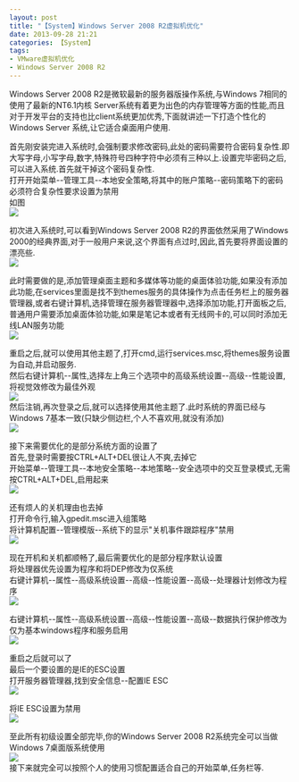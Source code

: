 ```yaml
---
layout: post
title: "【System】Windows Server 2008 R2虚拟机优化"
date: 2013-09-28 21:21
categories: 【System】
tags:
- VMware虚拟机优化
- Windows Server 2008 R2
---
```

Windows Server 2008 R2是微软最新的服务器版操作系统,与Windows 7相同的使用了最新的NT6.1内核
Server系统有着更为出色的内存管理等方面的性能,而且对于开发平台的支持也比client系统更加优秀,下面就讲述一下打造个性化的Windows Server 系统,让它适合桌面用户使用.  

首先刚安装完进入系统时,会强制要求修改密码,此处的密码需要符合密码复杂性.即大写字母,小写字母,数字,特殊符号四种字符中必须有三种以上.设置完毕密码之后,可以进入系统.首先就干掉这个密码复杂性.  
打开开始菜单--管理工具--本地安全策略,将其中的账户策略--密码策略下的密码必须符合复杂性要求设置为禁用  
如图  
![](http://hiphotos.baidu.com/enixdq3/pic/item/4371150b42942b14b0351d0c.jpg)  

<!-- more -->

初次进入系统时,可以看到Windows Server 2008 R2的界面依然采用了Windows 2000的经典界面,对于一般用户来说,这个界面有点过时,因此,首先要将界面设置的漂亮些.  
![](http://hiphotos.baidu.com/enixdq3/pic/item/5c7d3c768e7e2431b151b9ed.jpg)  

此时需要做的是,添加管理桌面主题和多媒体等功能的桌面体验功能,如果没有添加此功能,在services里面是找不到themes服务的具体操作为点击任务栏上的服务器管理器,或者右键计算机,选择管理在服务器管理器中,选择添加功能,打开面板之后,普通用户需要添加桌面体验功能,如果是笔记本或者有无线网卡的,可以同时添加无线LAN服务功能  
![](http://hiphotos.baidu.com/enixdq3/pic/item/14370a3c8990462abba1670c.jpg)  

重启之后,就可以使用其他主题了,打开cmd,运行services.msc,将themes服务设置为自动,并启动服务.  
然后右键计算机--属性,选择左上角三个选项中的高级系统设置--高级--性能设置,将视觉效修改为最佳外观  
![](http://hiphotos.baidu.com/enixdq3/pic/item/6ec4020b5502b23594ca6b0c.jpg)  
然后注销,再次登录之后,就可以选择使用其他主题了.此时系统的界面已经与Windows 7基本一致(只缺少侧边栏,个人不喜欢用,就没有添加)  
![](http://hiphotos.baidu.com/enixdq3/pic/item/25a52618408d206f42a9ad02.jpg)  

接下来需要优化的是部分系统方面的设置了  
首先,登录时需要按CTRL+ALT+DEL很让人不爽,去掉它  
开始菜单--管理工具--本地安全策略--本地策略--安全选项中的交互登录模式,无需按CTRL+ALT+DEL,启用起来  
![](http://hiphotos.baidu.com/enixdq3/pic/item/50cef208a471e7e53ac7630c.jpg)  

还有烦人的关机理由也去掉  
打开命令行,输入gpedit.msc进入组策略  
将计算机配置--管理模版--系统下的显示"关机事件跟踪程序"禁用  
![](http://hiphotos.baidu.com/enixdq3/pic/item/2521f7d8279ac00610df9b02.jpg)  

现在开机和关机都顺畅了,最后需要优化的是部分程序默认设置  
将处理器优先设置为程序和将DEP修改为仅系统  
右键计算机--属性--高级系统设置--高级--性能设置--高级--处理器计划修改为程序  
![](http://hiphotos.baidu.com/enixdq3/pic/item/9c2e098386115b956d811901.jpg)  

右键计算机--属性--高级系统设置--高级--性能设置--高级--数据执行保护修改为仅为基本windows程序和服务启用  
![](http://hiphotos.baidu.com/enixdq3/pic/item/16f1b43e9547ecc655e72301.jpg)  

重启之后就可以了  
最后一个要设置的是IE的ESC设置  
打开服务器管理器,找到安全信息--配置IE ESC  
![](http://hiphotos.baidu.com/enixdq3/pic/item/ad7b331fc99f6a354034170c.jpg)  

将IE ESC设置为禁用  
![](http://hiphotos.baidu.com/enixdq3/pic/item/b4a0dac3e02b121fe4dd3b01.jpg)  

至此所有初级设置全部完毕,你的Windows Server 2008 R2系统完全可以当做Windows 7桌面版系统使用  
![](http://hiphotos.baidu.com/enixdq3/pic/item/881f5b1aa05f6ad0ae513301.jpg)  
接下来就完全可以按照个人的使用习惯配置适合自己的开始菜单,任务栏等.